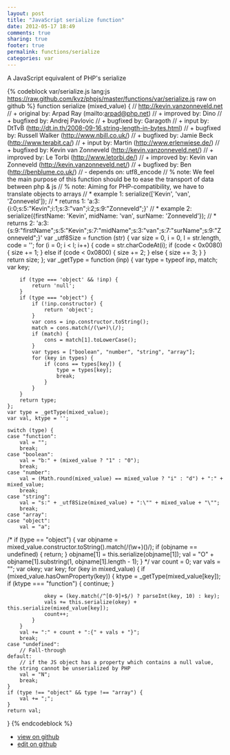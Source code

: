 ```yaml
---
layout: post
title: "JavaScript serialize function"
date: 2012-05-17 18:49
comments: true
sharing: true
footer: true
permalink: functions/serialize
categories: var
---
```

A JavaScript equivalent of PHP's serialize
<!-- more -->
{% codeblock var/serialize.js lang:js https://raw.github.com/kvz/phpjs/master/functions/var/serialize.js raw on github %}
function serialize (mixed_value) {
    // http://kevin.vanzonneveld.net
    // +   original by: Arpad Ray (mailto:arpad@php.net)
    // +   improved by: Dino
    // +   bugfixed by: Andrej Pavlovic
    // +   bugfixed by: Garagoth
    // +      input by: DtTvB (http://dt.in.th/2008-09-16.string-length-in-bytes.html)
    // +   bugfixed by: Russell Walker (http://www.nbill.co.uk/)
    // +   bugfixed by: Jamie Beck (http://www.terabit.ca/)
    // +      input by: Martin (http://www.erlenwiese.de/)
    // +   bugfixed by: Kevin van Zonneveld (http://kevin.vanzonneveld.net/)
    // +   improved by: Le Torbi (http://www.letorbi.de/)
    // +   improved by: Kevin van Zonneveld (http://kevin.vanzonneveld.net/)
    // +   bugfixed by: Ben (http://benblume.co.uk/)
    // -    depends on: utf8_encode
    // %          note: We feel the main purpose of this function should be to ease the transport of data between php & js
    // %          note: Aiming for PHP-compatibility, we have to translate objects to arrays
    // *     example 1: serialize(['Kevin', 'van', 'Zonneveld']);
    // *     returns 1: 'a:3:{i:0;s:5:"Kevin";i:1;s:3:"van";i:2;s:9:"Zonneveld";}'
    // *     example 2: serialize({firstName: 'Kevin', midName: 'van', surName: 'Zonneveld'});
    // *     returns 2: 'a:3:{s:9:"firstName";s:5:"Kevin";s:7:"midName";s:3:"van";s:7:"surName";s:9:"Zonneveld";}'
    var _utf8Size = function (str) {
        var size = 0,
            i = 0,
            l = str.length,
            code = '';
        for (i = 0; i < l; i++) {
            code = str.charCodeAt(i);
            if (code < 0x0080) {
                size += 1;
            } else if (code < 0x0800) {
                size += 2;
            } else {
                size += 3;
            }
        }
        return size;
    };
    var _getType = function (inp) {
        var type = typeof inp,
            match;
        var key;

        if (type === 'object' && !inp) {
            return 'null';
        }
        if (type === "object") {
            if (!inp.constructor) {
                return 'object';
            }
            var cons = inp.constructor.toString();
            match = cons.match(/(\w+)\(/);
            if (match) {
                cons = match[1].toLowerCase();
            }
            var types = ["boolean", "number", "string", "array"];
            for (key in types) {
                if (cons == types[key]) {
                    type = types[key];
                    break;
                }
            }
        }
        return type;
    };
    var type = _getType(mixed_value);
    var val, ktype = '';

    switch (type) {
    case "function":
        val = "";
        break;
    case "boolean":
        val = "b:" + (mixed_value ? "1" : "0");
        break;
    case "number":
        val = (Math.round(mixed_value) == mixed_value ? "i" : "d") + ":" + mixed_value;
        break;
    case "string":
        val = "s:" + _utf8Size(mixed_value) + ":\"" + mixed_value + "\"";
        break;
    case "array":
    case "object":
        val = "a";
/*
            if (type == "object") {
                var objname = mixed_value.constructor.toString().match(/(\w+)\(\)/);
                if (objname == undefined) {
                    return;
                }
                objname[1] = this.serialize(objname[1]);
                val = "O" + objname[1].substring(1, objname[1].length - 1);
            }
            */
        var count = 0;
        var vals = "";
        var okey;
        var key;
        for (key in mixed_value) {
            if (mixed_value.hasOwnProperty(key)) {
                ktype = _getType(mixed_value[key]);
                if (ktype === "function") {
                    continue;
                }

                okey = (key.match(/^[0-9]+$/) ? parseInt(key, 10) : key);
                vals += this.serialize(okey) + this.serialize(mixed_value[key]);
                count++;
            }
        }
        val += ":" + count + ":{" + vals + "}";
        break;
    case "undefined":
        // Fall-through
    default:
        // if the JS object has a property which contains a null value, the string cannot be unserialized by PHP
        val = "N";
        break;
    }
    if (type !== "object" && type !== "array") {
        val += ";";
    }
    return val;
}
{% endcodeblock %}
<ul>
 <li><a href="https://github.com/kvz/phpjs/blob/master/functions/var/serialize.js">view on github</a></li>
 <li><a href="https://github.com/kvz/phpjs/edit/master/functions/var/serialize.js">edit on github</a></li>
</ul>
